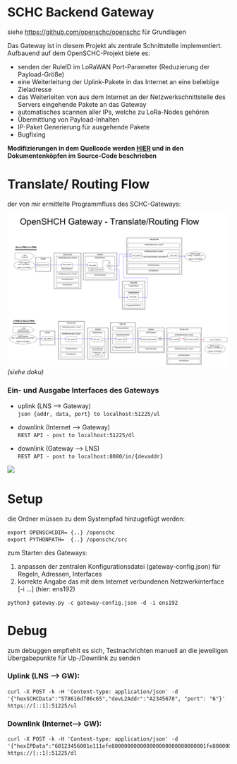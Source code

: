 SCHC Backend Gateway
===================

siehe https://github.com/openschc/openschc für Grundlagen

Das Gateway ist in diesem Projekt als zentrale Schnittstelle implementiert.
Aufbauend auf dem OpenSCHC-Projekt biete es:
- senden der RuleID im LoRaWAN Port-Parameter (Reduzierung der Payload-Größe)
- eine Weiterleitung der Uplink-Pakete in das Internet an eine beliebige Zieladresse
- das Weiterleiten von aus dem Internet an der Netzwerkschnittstelle des Servers eingehende Pakete an das Gateway
- automatisches scannen aller IPs, welche zu LoRa-Nodes gehören
- Übermittlung von Payload-Inhalten
- IP-Paket Generierung für ausgehende Pakete
- Bugfixing

__Modifizierungen in dem Quellcode werden __[HIER](SCHC-Backend-Gateway/modifizierungen.md)__ und in den Dokumentenköpfen im Source-Code beschrieben__

# Translate/ Routing Flow
der von mir ermittelte Programmfluss des SCHC-Gateways:

![](doku_comprimiert.png)
*(siehe doku)*


### Ein- und Ausgabe Interfaces des Gateways
- uplink (LNS --> Gateway)\
```json {addr, data, port} to localhost:51225/ul```


- downlink (Internet --> Gateway)\
```REST API - post to localhost:51225/dl```


- downlink (Gateway --> LNS)\
```REST API - post to localhost:8080/in/{devaddr}```

![](uebergabeschnittstellen.png)


# Setup
die Ordner müssen zu dem Systempfad hinzugefügt werden:

```
export OPENSCHCDIR= {..} /openschc
export PYTHONPATH=  {..} /openschc/src
```

zum Starten des Gateways:
1. anpassen der zentralen Konfigurationsdatei (gateway-config.json) für Regeln, Adressen, Interfaces
2. korrekte Angabe das mit dem Internet verbundenen Netzwerkinterface [-i ...] (hier: ens192)
```
python3 gateway.py -c gateway-config.json -d -i ens192
```


# Debug

zum debuggen empfiehlt es sich, Testnachrichten manuell an die jeweiligen Übergabepunkte für Up-/Downlink zu senden

### Uplink (LNS --> GW):
```
curl -X POST -k -H 'Content-type: application/json' -d '{"hexSCHCData":"578616d706c65","devL2Addr":"A2345678", "port": "6"}' https://[::1]:51225/ul
```

### Downlink (Internet--> GW):
```
curl -X POST -k -H 'Content-type: application/json' -d '{"hexIPData":"60123456001e111efe800000000000000000000000000001fe80000000000000000000000000000216321633001e0000410200010ab3666f6f0362617206414243443d3d466b3d65746830ff8401822020264568656c6c6f"}' https://[::1]:51225/dl
```